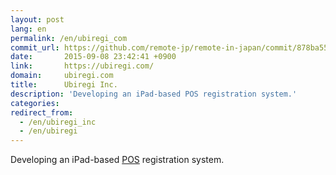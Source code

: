 ```yaml
---
layout: post
lang: en
permalink: /en/ubiregi_com
commit_url: https://github.com/remote-jp/remote-in-japan/commit/878ba55549cacf0553e4c7492bc182c511c01bd3
date:       2015-09-08 23:42:41 +0900
link:       https://ubiregi.com/
domain:     ubiregi.com
title:      Ubiregi Inc.
description: 'Developing an iPad-based POS registration system.'
categories: 
redirect_from:
  - /en/ubiregi_inc
  - /en/ubiregi
---
```


<p>Developing an iPad-based <a href="https://en.wikipedia.org/wiki/Point_of_sale">POS</a> registration system.</p>
